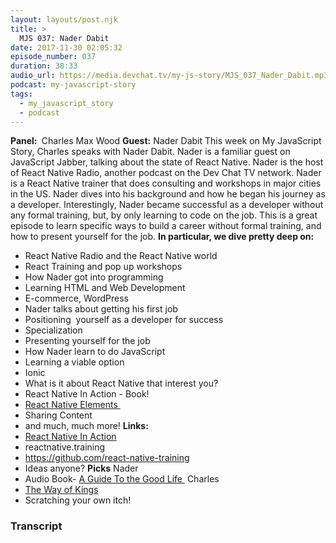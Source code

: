 ```yaml
---
layout: layouts/post.njk
title: >
  MJS 037: Nader Dabit
date: 2017-11-30 02:05:32
episode_number: 037
duration: 38:33
audio_url: https://media.devchat.tv/my-js-story/MJS_037_Nader_Dabit.mp3
podcast: my-javascript-story
tags:
  - my_javascript_story
  - podcast
---
```


**Panel:&nbsp;** Charles Max Wood **Guest:** Nader Dabit This week on My JavaScript Story, Charles speaks with Nader Dabit. Nader is a familiar guest on JavaScript Jabber, talking about the state of React Native. Nader is the host of React Native Radio, another podcast on the Dev Chat TV network. Nader is a React Native trainer that does consulting and workshops in major cities in the US. Nader dives into his background and how he began his journey as a developer. Interestingly, Nader became successful as a developer without any formal training, but, by only learning to code on the job. This is a great episode to learn specific ways to build a career without formal training, and how to present yourself for the job. **In particular, we dive pretty deep on:**

- React Native Radio and the React Native world
- React Training and pop up workshops
- How Nader got into programming
- Learning HTML and Web Development
- E-commerce, WordPress
- Nader talks about getting his first job
- Positioning&nbsp; yourself as a developer for success
- Specialization
- Presenting yourself for the job
- How Nader learn to do JavaScript
- Learning a viable option
- Ionic
- What is it about React Native that interest you?
- React Native In Action - Book!
- [React Native Elements&nbsp;](https://github.com/react-native-training/react-native-elements)
- Sharing Content
- and much, much more!
  **Links:&nbsp;**
- [React Native In Action](https://www.manning.com/books/react-native-in-action)
- reactnative.training
- https://github.com/react-native-training
- Ideas anyone?
  **Picks** Nader
- Audio Book- [A Guide To the Good Life&nbsp;](https://www.audible.com/pd/Nonfiction/A-Guide-to-the-Good-Life-Audiobook/B00G6ZLMDC?mkwid=DSATitle_dc&pcrid=158258695635&pmt=b&pkw=&source_code=GO1GB907OSH060513&cvosrc=ppc%20dynamic%20search.google.97175169&cvo_crid=158258695635&cvo_pid=5075902449&gclid=Cj0KCQiA0vnQBRDmARIsAEL0M1na_Hdye_06ZgQKcPpuW4RSYqcoP2p30NdeX10xLySFg6Z0uNdG-5oaAlMLEALw_wcB)
  Charles
- [The Way of Kings](https://www.audible.com/t2/title?pcrid=205621323331&Matchtype=e&mkwid=sI9I83hym_dc&cvosrc=ppc.google.the+way+of+kings&cvo_crid=205621323331&pgrid=15657600729&cvo_campaign=250471569&gclid=Cj0KCQiA0vnQBRDmARIsAEL0M1kuGFky8cF6xqFhgZYP2KRj_IFndiKlCTiszVNA4YKh7yVcTNy1l2waAlFwEALw_wcB&pmt=e&ptaid=kwd-6925682831&asin=B003ZWFO7E&source_code=GO1GBSH09091690EI&pkw=the+way+of+kings)
- Scratching your own itch!

### Transcript

&nbsp;
